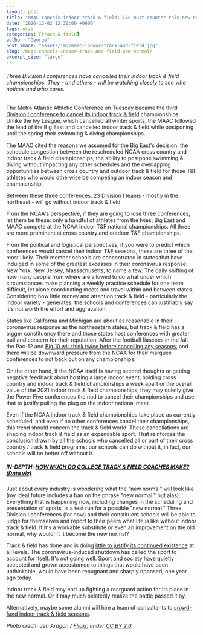 ```yaml
---
layout: post
title: "MAAC cancels indoor track & field: T&F must counter this new normal"
date: "2020-12-02 12:30:00 +0600"
tags: ncaa
categories: [track & field]
author: "George"
post_image: "assets/img/maac-indoor-track-and-field.jpg"
slug: /maac-cancels-indoor-track-and-field-new-normal/
excerpt_size: "large"
---
```


<h6>Three Division I conferences have cancelled their indoor track & field championships. They - and others - will be watching closely to see who notices and who cares.</h6>

The Metro Atlantic Athletic Conference on Tuesday became the third [Division I conference to cancel its indoor track & field](https://maacsports.com/news/2020/12/1/general-maac-statement-on-winter-sports-competition.aspx) championships. Unlike the Ivy League, which cancelled all winter sports, the MAAC followed the lead of the Big East and cancelled indoor track & field while postponing until the spring their swimming & diving championships.

The MAAC cited the reasons we assumed for the Big East's decision: the schedule congestion between the rescheduled NCAA cross country and indoor track & field championships, the ability to postpone swimming & diving without impacting any other schedules and the overlapping opportunities between cross country and outdoor track & field for those T&F athletes who would otherwise be competing an indoor season and championship.

Between these three conferences, 23 Division I teams - mostly in the northeast - will go without indoor track & field.

From the NCAA's perspective, if they are going to lose three conferences, let them be these: only a handful of athletes from the Ivies, Big East and MAAC compete at the NCAA indoor T&F national championships. All three are more prominent at cross country and outdoor T&F championships.

From the political and logistical perspectives, if you were to predict which conferences would cancel their indoor T&F seasons, these are three of the most likely. Their member schools are concentrated in states that have indulged in some of the greatest excesses in their coronavirus response: New York, New Jersey, Massachusetts, to name a few. The daily shifting of how many people from where are allowed to do what under which circumstances make planning a weekly practice schedule for one team difficult, let alone coordinating meets and travel within and between states. Considering how little money and attention track & field - particularly the indoor variety - generates, the schools and conferences can justifiably say it's not worth the effort and aggravation.

States like California and Michigan are about as reasonable in their coronavirus response as the northeastern states, but track & field has a bigger constituency there and those states host conferences with greater pull and concern for their reputation. After the football fiascoes in the fall, the Pac-12 and [Big 10 will think twice before cancelling any seasons](https://www.outkick.com/nebraska-football-players-sue-big-ten-over-canceled-fall-season/), and there will be downward pressure from the NCAA for their marquee conferences to not back out on any championships.

On the other hand, if the NCAA itself is having second thoughts or getting negative feedback about hosting a large indoor event, holding cross country and indoor track & field championships a week apart or the overall value of the 2021 indoor track & field championships, they may quietly give the Power Five conferences the nod to cancel their championships and use that to justify pulling the plug on the indoor national meet.

Even if the NCAA indoor track & field championships take place as currently scheduled, and even if no other conferences cancel their championships, this trend should concern the track & field world. These cancellations are shaping indoor track & field as an expendable sport. That reinforces the conclusion drawn by all the schools who cancelled all or part of their cross country / track & field programs: our schools can do without it, in fact, our schools will be better off without it.

##### IN-DEPTH: [HOW MUCH DO COLLEGE TRACK & FIELD COACHES MAKE? (Data viz)](https://nalathletics.com/blog/2020/11/18/how-much-do-college-track-and-field-coaches-make)

Just about every industry is wondering what the "new normal" will look like (my ideal future includes a ban on the phrase "new normal," but alas). Everything that is happening now, including changes in the scheduling and presentation of sports, is a test run for a possible "new normal." Three Division I conferences (for now) and their constituent schools will be able to judge for themselves and report to their peers what life is like without indoor track & field. If it's a workable substitute or even an improvement on the old normal, why wouldn't it become the new normal?

Track & field has done and is doing [little to justify its continued existence](https://nalathletics.com/blog/2020/11/05/track-and-field-make-peace-making-money) at all levels. The coronavirus-induced shutdown has called the sport to account for itself. It's not going well. Sport and society have quietly accepted and grown accustomed to things that would have been unthinkable, would have been repugnant and sharply opposed, one year ago today.

Indoor track & field may end up fighting a rearguard action for its place in the new normal. Or it may much belatedly realize the battle passed it by.

Alternatively, maybe some alumni will hire a team of consultants to [crowd-fund indoor track & field seasons](https://nalathletics.com/blog/2020/11/22/track-and-field-alumni-start-funding-cancelled-seasons).

<em>Photo credit: Jen Aragon / [Flickr](https://flic.kr/p/QEUS2K), under [CC BY 2.0](https://creativecommons.org/licenses/by/2.0/).
